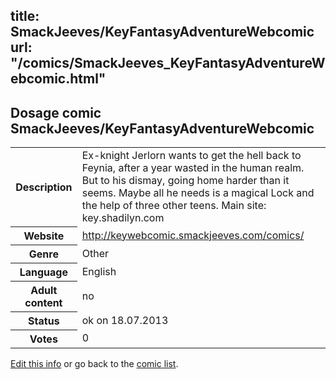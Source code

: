 title: SmackJeeves/KeyFantasyAdventureWebcomic
url: "/comics/SmackJeeves_KeyFantasyAdventureWebcomic.html"
---
Dosage comic SmackJeeves/KeyFantasyAdventureWebcomic
-----------------------------------------

<p id="msg"></p>
<script type="text/javascript">
if (window.location.search === '?edit_info_mail=sent_ok') {
  var elem = document.getElementById("msg");
  elem.innerHTML = 'Edited information sucessfully sent for review, which is usually done daily. Thanks!';
  elem.className = 'ok';
}
</script>
<table class="comicinfo">
<tr>
<th>Description</th><td>Ex-knight Jerlorn wants to get the hell back to Feynia, after a year wasted in the human realm. But to his dismay, going home harder than it seems. Maybe all he needs is a magical Lock and the help of three other teens. Main site: key.shadilyn.com</td>
</tr>
<tr>
<th>Website</th><td><a href="http://keywebcomic.smackjeeves.com/comics/">http://keywebcomic.smackjeeves.com/comics/</a></td>
</tr>
<tr>
<th>Genre</th><td>Other</td>
</tr>
<tr>
<th>Language</th><td>English</td>
</tr>
<tr>
<th>Adult content</th><td>no</td>
</tr>
<tr>
<th>Status</th><td>ok on 18.07.2013</td>
</tr>
<tr>
<th>Votes</th><td>0</td>
</tr>
</table>

[Edit this info](SmackJeeves_KeyFantasyAdventureWebcomic_edit.html) or go back to the [comic list](../comic-index.html).
